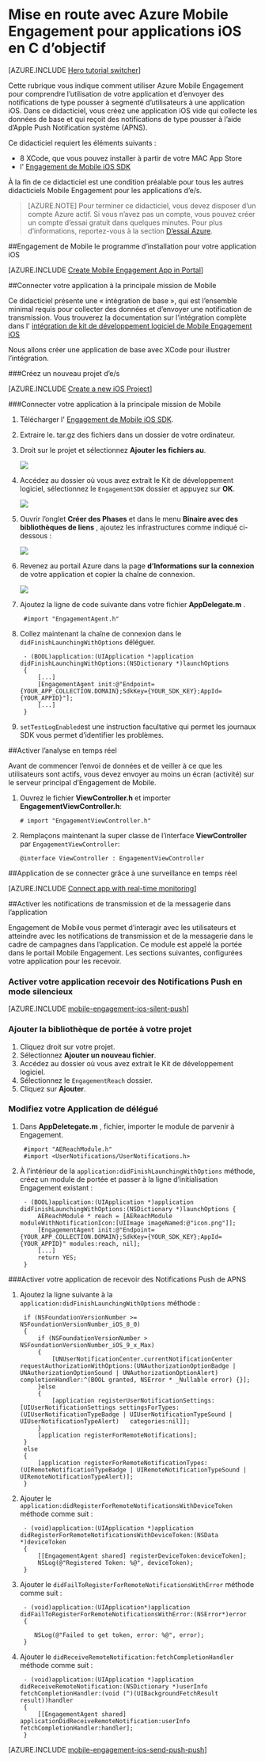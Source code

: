<properties
    pageTitle="Mise en route avec Azure Mobile Engagement pour iOS objectif c | Microsoft Azure"
    description="Découvrez comment utiliser Azure Mobile Engagement avec analytique et l’envoi de notifications pour les applications d’e/s."
    services="mobile-engagement"
    documentationCenter="mobile"
    authors="piyushjo"
    manager="erikre"
    editor="" />

<tags
    ms.service="mobile-engagement"
    ms.workload="mobile"
    ms.tgt_pltfrm="mobile-ios"
    ms.devlang="objective-c"
    ms.topic="hero-article"
    ms.date="10/05/2016"
    ms.author="piyushjo" />

# <a name="get-started-with-azure-mobile-engagement-for-ios-apps-in-objective-c"></a>Mise en route avec Azure Mobile Engagement pour applications iOS en C d’objectif

[AZURE.INCLUDE [Hero tutorial switcher](../../includes/mobile-engagement-hero-tutorial-switcher.md)]

Cette rubrique vous indique comment utiliser Azure Mobile Engagement pour comprendre l’utilisation de votre application et d’envoyer des notifications de type pousser à segmenté d’utilisateurs à une application iOS.
Dans ce didacticiel, vous créez une application iOS vide qui collecte les données de base et qui reçoit des notifications de type pousser à l’aide d’Apple Push Notification système (APNS).

Ce didacticiel requiert les éléments suivants :

+ 8 XCode, que vous pouvez installer à partir de votre MAC App Store
+ l' [Engagement de Mobile iOS SDK]

À la fin de ce didacticiel est une condition préalable pour tous les autres didacticiels Mobile Engagement pour les applications d’e/s.

> [AZURE.NOTE] Pour terminer ce didacticiel, vous devez disposer d’un compte Azure actif. Si vous n’avez pas un compte, vous pouvez créer un compte d’essai gratuit dans quelques minutes. Pour plus d’informations, reportez-vous à la section [D’essai Azure](https://azure.microsoft.com/pricing/free-trial/?WT.mc_id=A0E0E5C02&amp;returnurl=http%3A%2F%2Fazure.microsoft.com%2Fen-us%2Fdocumentation%2Farticles%2Fmobile-engagement-ios-get-started).

##<a id="setup-azme"></a>Engagement de Mobile le programme d’installation pour votre application iOS

[AZURE.INCLUDE [Create Mobile Engagement App in Portal](../../includes/mobile-engagement-create-app-in-portal-new.md)]

##<a id="connecting-app"></a>Connecter votre application à la principale mission de Mobile

Ce didacticiel présente une « intégration de base », qui est l’ensemble minimal requis pour collecter des données et d’envoyer une notification de transmission. Vous trouverez la documentation sur l’intégration complète dans l' [intégration de kit de développement logiciel de Mobile Engagement iOS](mobile-engagement-ios-sdk-overview.md)

Nous allons créer une application de base avec XCode pour illustrer l’intégration.

###<a name="create-a-new-ios-project"></a>Créez un nouveau projet d’e/s

[AZURE.INCLUDE [Create a new iOS Project](../../includes/mobile-engagement-create-new-ios-app.md)]

###<a name="connect-your-app-to-the-mobile-engagement-backend"></a>Connecter votre application à la principale mission de Mobile

1. Télécharger l' [Engagement de Mobile iOS SDK].
2. Extraire le. tar.gz des fichiers dans un dossier de votre ordinateur.
3. Droit sur le projet et sélectionnez **Ajouter les fichiers au**.

    ![][1]

4. Accédez au dossier où vous avez extrait le Kit de développement logiciel, sélectionnez le `EngagementSDK` dossier et appuyez sur **OK**.

    ![][2]

5. Ouvrir l’onglet **Créer des Phases** et dans le menu **Binaire avec des bibliothèques de liens** , ajoutez les infrastructures comme indiqué ci-dessous :

    ![][3]

6. Revenez au portail Azure dans la page **d’Informations sur la connexion** de votre application et copier la chaîne de connexion.

    ![][4]

7. Ajoutez la ligne de code suivante dans votre fichier **AppDelegate.m** .

        #import "EngagementAgent.h"

8. Collez maintenant la chaîne de connexion dans le `didFinishLaunchingWithOptions` déléguer.

        - (BOOL)application:(UIApplication *)application didFinishLaunchingWithOptions:(NSDictionary *)launchOptions
        {
            [...]   
            [EngagementAgent init:@"Endpoint={YOUR_APP_COLLECTION.DOMAIN};SdkKey={YOUR_SDK_KEY};AppId={YOUR_APPID}"];
            [...]
        }

9. `setTestLogEnabled`est une instruction facultative qui permet les journaux SDK vous permet d’identifier les problèmes. 

##<a id="monitor"></a>Activer l’analyse en temps réel

Avant de commencer l’envoi de données et de veiller à ce que les utilisateurs sont actifs, vous devez envoyer au moins un écran (activité) sur le serveur principal d’Engagement de Mobile.

1. Ouvrez le fichier **ViewController.h** et importer **EngagementViewController.h**:

    `# import "EngagementViewController.h"`

2. Remplaçons maintenant la super classe de l’interface **ViewController** par `EngagementViewController`:

    `@interface ViewController : EngagementViewController`

##<a id="monitor"></a>Application de se connecter grâce à une surveillance en temps réel

[AZURE.INCLUDE [Connect app with real-time monitoring](../../includes/mobile-engagement-connect-app-with-monitor.md)]

##<a id="integrate-push"></a>Activer les notifications de transmission et de la messagerie dans l’application

Engagement de Mobile vous permet d’interagir avec les utilisateurs et atteindre avec les notifications de transmission et de la messagerie dans le cadre de campagnes dans l’application. Ce module est appelé la portée dans le portail Mobile Engagement.
Les sections suivantes, configurées votre application pour les recevoir.

### <a name="enable-your-app-to-receive-silent-push-notifications"></a>Activer votre application recevoir des Notifications Push en mode silencieux

[AZURE.INCLUDE [mobile-engagement-ios-silent-push](../../includes/mobile-engagement-ios-silent-push.md)]  

### <a name="add-the-reach-library-to-your-project"></a>Ajouter la bibliothèque de portée à votre projet

1. Cliquez droit sur votre projet.
2. Sélectionnez **Ajouter un nouveau fichier**.
3. Accédez au dossier où vous avez extrait le Kit de développement logiciel.
4. Sélectionnez le `EngagementReach` dossier.
5. Cliquez sur **Ajouter**.

### <a name="modify-your-application-delegate"></a>Modifiez votre Application de délégué

1. Dans **AppDeletegate.m** , fichier, importer le module de parvenir à Engagement.

        #import "AEReachModule.h"
        #import <UserNotifications/UserNotifications.h>

2. À l’intérieur de la `application:didFinishLaunchingWithOptions` méthode, créez un module de portée et passer à la ligne d’initialisation Engagement existant :

        - (BOOL)application:(UIApplication *)application didFinishLaunchingWithOptions:(NSDictionary *)launchOptions {
            AEReachModule * reach = [AEReachModule moduleWithNotificationIcon:[UIImage imageNamed:@"icon.png"]];
            [EngagementAgent init:@"Endpoint={YOUR_APP_COLLECTION.DOMAIN};SdkKey={YOUR_SDK_KEY};AppId={YOUR_APPID}" modules:reach, nil];
            [...]
            return YES;
        }

###<a name="enable-your-app-to-receive-apns-push-notifications"></a>Activer votre application de recevoir des Notifications Push de APNS

1. Ajoutez la ligne suivante à la `application:didFinishLaunchingWithOptions` méthode :

        if (NSFoundationVersionNumber >= NSFoundationVersionNumber_iOS_8_0)
        {
            if (NSFoundationVersionNumber > NSFoundationVersionNumber_iOS_9_x_Max)
            {
                [UNUserNotificationCenter.currentNotificationCenter requestAuthorizationWithOptions:(UNAuthorizationOptionBadge | UNAuthorizationOptionSound | UNAuthorizationOptionAlert) completionHandler:^(BOOL granted, NSError * _Nullable error) {}];
            }else
            {
                [application registerUserNotificationSettings:[UIUserNotificationSettings settingsForTypes:(UIUserNotificationTypeBadge | UIUserNotificationTypeSound | UIUserNotificationTypeAlert)   categories:nil]];
            }
            [application registerForRemoteNotifications];
        }
        else
        {
            [application registerForRemoteNotificationTypes:(UIRemoteNotificationTypeBadge | UIRemoteNotificationTypeSound | UIRemoteNotificationTypeAlert)];
        }

2. Ajouter le `application:didRegisterForRemoteNotificationsWithDeviceToken` méthode comme suit :

        - (void)application:(UIApplication *)application didRegisterForRemoteNotificationsWithDeviceToken:(NSData *)deviceToken
        {
            [[EngagementAgent shared] registerDeviceToken:deviceToken];
            NSLog(@"Registered Token: %@", deviceToken);
        }

3. Ajouter le `didFailToRegisterForRemoteNotificationsWithError` méthode comme suit :

        - (void)application:(UIApplication*)application didFailToRegisterForRemoteNotificationsWithError:(NSError*)error
        {
           
           NSLog(@"Failed to get token, error: %@", error);
        }

4. Ajouter le `didReceiveRemoteNotification:fetchCompletionHandler` méthode comme suit :

        - (void)application:(UIApplication *)application didReceiveRemoteNotification:(NSDictionary *)userInfo fetchCompletionHandler:(void (^)(UIBackgroundFetchResult result))handler
        {
            [[EngagementAgent shared] applicationDidReceiveRemoteNotification:userInfo fetchCompletionHandler:handler];
        }

[AZURE.INCLUDE [mobile-engagement-ios-send-push-push](../../includes/mobile-engagement-ios-send-push.md)]

<!-- URLs. -->
[Engagement de Mobile iOS SDK]: http://aka.ms/qk2rnj

<!-- Images. -->
[1]: ./media/mobile-engagement-ios-get-started/xcode-add-files.png
[2]: ./media/mobile-engagement-ios-get-started/xcode-select-engagement-sdk.png
[3]: ./media/mobile-engagement-ios-get-started/xcode-build-phases.png
[4]: ./media/mobile-engagement-ios-get-started/app-connection-info-page.png


